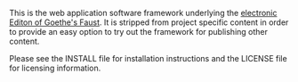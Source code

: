 This is the web application software framework underlying the [electronic Editon of Goethe's Faust](http://faustedition.de).
It is stripped from project specific content in order to provide an easy option to try out the framework for publishing other content.

Please see the INSTALL file for installation instructions and the LICENSE file for licensing information.
